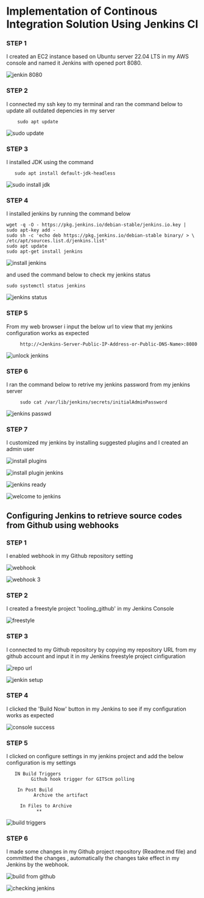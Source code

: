  # Implementation of Continous Integration Solution Using Jenkins CI
 
 
 


### STEP 1
  I created an EC2 instance based on Ubuntu server 22.04 LTS in my AWS console and named it Jenkins with opened port 8080.
  
  ![jenkin 8080](https://user-images.githubusercontent.com/79808404/184369482-76a74520-0f42-4774-9c03-ee72d5fb1f00.JPG)


### STEP 2
  I connected my ssh key to my terminal and ran the command below to update all outdated depencies in my server
     
        sudo apt update
![sudo update](https://user-images.githubusercontent.com/79808404/184370029-1703a7b3-a8bf-4985-9231-19ff581ba5a4.JPG)

 ### STEP 3
   I installed JDK  using the command 
     
       sudo apt install default-jdk-headless
   
   ![sudo install jdk](https://user-images.githubusercontent.com/79808404/184370691-7cf66ece-fc90-4d1a-9c61-9e75571d23e3.JPG)

### STEP 4
  I installed jenkins by running the command below
    
    wget -q -O - https://pkg.jenkins.io/debian-stable/jenkins.io.key | sudo apt-key add -
    sudo sh -c 'echo deb https://pkg.jenkins.io/debian-stable binary/ > \
    /etc/apt/sources.list.d/jenkins.list'
    sudo apt update
    sudo apt-get install jenkins
    
  ![install jenkins](https://user-images.githubusercontent.com/79808404/184370901-8101166b-e606-4bd7-b2b1-1ed739ce819e.JPG)


and used the command below to check my jenkins status
  
    sudo systemctl status jenkins
 ![jenkins status](https://user-images.githubusercontent.com/79808404/184371720-d32a0ce4-7bef-4c02-b4f5-3c54de438767.JPG)
   
  
 ### STEP 5
 
   From my web browser i input the below url to view that my jenkins configuration works as expected
   
         http://<Jenkins-Server-Public-IP-Address-or-Public-DNS-Name>:8080
 
 ![unlock jenkins](https://user-images.githubusercontent.com/79808404/184372303-dabdbd71-246a-45f0-800f-49101f210c84.JPG)
      
     
  ### STEP 6
  
   I ran the command below to retrive my jenkins password from my jenkins server
    
         sudo cat /var/lib/jenkins/secrets/initialAdminPassword
   ![jenkins passwd](https://user-images.githubusercontent.com/79808404/184372821-f7778dfa-1289-470b-b89a-82e0c482fddd.JPG)


### STEP 7
  I customized my jenkins by installing suggested plugins and I created an admin user 
  
  ![install plugins](https://user-images.githubusercontent.com/79808404/184373337-69125f8f-eb91-4fae-bf4a-ccf1bb8312eb.JPG)

![install plugin jenkins](https://user-images.githubusercontent.com/79808404/184373366-c8e9c67b-86f6-4378-8901-4e1071050be6.JPG)

![jenkins ready](https://user-images.githubusercontent.com/79808404/184373459-76b23dbc-b411-4a9c-92e5-942d9ab85e87.JPG)

![welcome to jenkins](https://user-images.githubusercontent.com/79808404/184373479-5cc75980-d8bb-42f8-94c9-387ce886533b.JPG)

  
 ## Configuring Jenkins to retrieve source codes from Github using webhooks
 
 
 ### STEP 1
   I enabled webhook in my Github repository setting
   
   ![webhook](https://user-images.githubusercontent.com/79808404/184472405-ebe0112e-2979-4df5-b92c-bafcbf1031b2.JPG)

   ![webhook 3](https://user-images.githubusercontent.com/79808404/184472432-5bae58e7-a9b3-4066-b6d9-02208f9a536e.JPG)

   
  ### STEP 2
   I created a freestyle project 'tooling_github' in my Jenkins Console
        
     
 ![freestyle](https://user-images.githubusercontent.com/79808404/184473054-3b5b2ab9-e21a-48ee-9a4a-6589d372284c.JPG)
  
   
  ### STEP 3
  I connected to my Github repository by copying my repository URL from my github account and input it in my Jenkins freestyle project cinfiguration
    
   ![repo url](https://user-images.githubusercontent.com/79808404/184473470-e393475e-41b5-42c9-8ddd-e4e8c2b97fc8.JPG)

![jenkin setup](https://user-images.githubusercontent.com/79808404/184473487-08c05171-419b-4800-a33d-f9c882e01815.JPG)


### STEP 4
  I clicked the 'Build Now' button in my Jenkins to see if my configuration works as expected
 
 ![console success](https://user-images.githubusercontent.com/79808404/184474779-47550ca6-ff32-4615-aafe-599e00b1f1aa.JPG)

  
   ### STEP 5
    
   I clicked on configure settings in my jenkins project and add the below configuration is my settings
    
       IN Build Triggers
             Github hook trigger for GITScm polling
             
        In Post Build
              Archive the artifact
              
         In Files to Archive
               **
          
   
   ![build triggers](https://user-images.githubusercontent.com/79808404/184493127-eb0f9d8c-1018-4a17-9916-5518ab6ed5e0.JPG)

### STEP 6
   
   I made some changes in my Github project repository (Readme.md file) and committed the changes , automatically the changes take effect in my Jenkins by the webhook.
   
   ![build from github](https://user-images.githubusercontent.com/79808404/184493505-ada48a0b-64fb-48d6-8e5a-9e05d4d2bbe8.JPG)


![checking jenkins](https://user-images.githubusercontent.com/79808404/184493506-845f4116-af14-4b24-a742-4aa7eb82002d.JPG)

   
   
   
   
   
   
 
